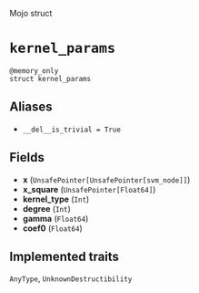 Mojo struct

# `kernel_params`

```mojo
@memory_only
struct kernel_params
```

## Aliases

- `__del__is_trivial = True`

## Fields

- **x** (`UnsafePointer[UnsafePointer[svm_node]]`)
- **x_square** (`UnsafePointer[Float64]`)
- **kernel_type** (`Int`)
- **degree** (`Int`)
- **gamma** (`Float64`)
- **coef0** (`Float64`)

## Implemented traits

`AnyType`, `UnknownDestructibility`

